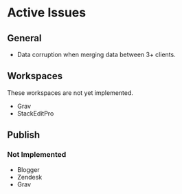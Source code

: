 # Active Issues

## General
* Data corruption when merging data between 3+ clients.

## Workspaces
These workspaces are not yet implemented.
* Grav
* StackEditPro

## Publish
### Not Implemented
* Blogger
* Zendesk
* Grav

<!--stackedit_data:
eyJoaXN0b3J5IjpbMTg1MTE3MzczNyw4OTM1NTAxNjgsLTYzNj
c5NTMzMywtNjM2Njc4MjI5LDU0NzUxODIzMSwtNDAzNDE1OTEz
XX0=
-->